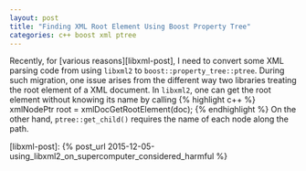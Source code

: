 ```yaml
---
layout: post
title: "Finding XML Root Element Using Boost Property Tree"
categories: c++ boost xml ptree
---
```

Recently, for [various reasons][libxml-post], I need to convert some XML parsing code from using `libxml2` to `boost::property_tree::ptree`. During such migration, one issue arises from the different way two libraries treating the root element of a XML document. In `libxml2`, one can get the root element without knowing its name by calling
{% highlight c++ %}
xmlNodePtr root = xmlDocGetRootElement(doc);
{% endhighlight %}
On the other hand, `ptree::get_child()` requires the name of each node along the path.

[libxml-post]: {% post_url 2015-12-05-using_libxml2_on_supercomputer_considered_harmful %}
